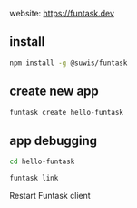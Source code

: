 website: <https://funtask.dev>

## install

```sh
npm install -g @suwis/funtask
```

## create new app

```sh
funtask create hello-funtask
```

## app debugging

```sh
cd hello-funtask

funtask link
```

Restart Funtask client
